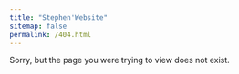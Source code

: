 ```yaml
---
title: "Stephen'Website"
sitemap: false
permalink: /404.html
---
```


Sorry, but the page you were trying to view does not exist.
